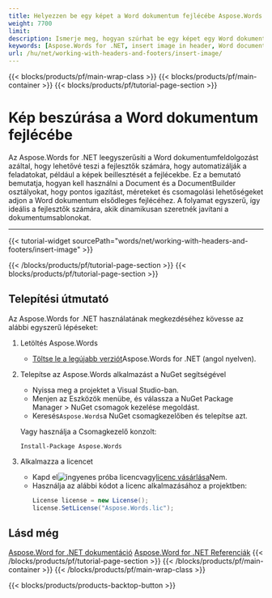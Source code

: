 ```yaml
---
title: Helyezzen be egy képet a Word dokumentum fejlécébe Aspose.Words for .NET
weight: 7700
limit: 
description: Ismerje meg, hogyan szúrhat be egy képet egy Word dokumentum fejlécébe az Aspose.Words for .NET használatával. Lépésről lépésre útmutató mintakóddal és telepítési utasításokkal.
keywords: [Aspose.Words for .NET, insert image in header, Word document, .NET library, Word automation, header customization, document processing, C# example]
url: /hu/net/working-with-headers-and-footers/insert-image/
---
```

{{< blocks/products/pf/main-wrap-class >}}
{{< blocks/products/pf/main-container >}}
{{< blocks/products/pf/tutorial-page-section >}}

# Kép beszúrása a Word dokumentum fejlécébe

Az Aspose.Words for .NET leegyszerűsíti a Word dokumentumfeldolgozást azáltal, hogy lehetővé teszi a fejlesztők számára, hogy automatizálják a feladatokat, például a képek beillesztését a fejlécekbe. Ez a bemutató bemutatja, hogyan kell használni a Document és a DocumentBuilder osztályokat, hogy pontos igazítást, méreteket és csomagolási lehetőségeket adjon a Word dokumentum elsődleges fejlécéhez. A folyamat egyszerű, így ideális a fejlesztők számára, akik dinamikusan szeretnék javítani a dokumentumsablonokat.  

---
{{< tutorial-widget sourcePath="words/net/working-with-headers-and-footers/insert-image" >}}

{{< /blocks/products/pf/tutorial-page-section >}}
{{< blocks/products/pf/tutorial-page-section >}}
## Telepítési útmutató  

Az Aspose.Words for .NET használatának megkezdéséhez kövesse az alábbi egyszerű lépéseket:  

1. Letöltés Aspose.Words  
   * [Töltse le a legújabb verziót](https://releases.aspose.com/words/net/)Aspose.Words for .NET (angol nyelven).  

2. Telepítse az Aspose.Words alkalmazást a NuGet segítségével  
   * Nyissa meg a projektet a Visual Studio-ban.  
   * Menjen az Eszközök menübe, és válassza a NuGet Package Manager > NuGet csomagok kezelése megoldást.  
   * Keresés`Aspose.Words`a NuGet csomagkezelőben és telepítse azt.  

   Vagy használja a Csomagkezelő konzolt:  
   ```shell
   Install-Package Aspose.Words
   ```  

3. Alkalmazza a licencet  
   * Kapd el![ingyenes próba licenc](https://releases.aspose.com/)vagy[licenc vásárlása](https://purchase.aspose.com/buy)Nem.  
   * Használja az alábbi kódot a licenc alkalmazásához a projektben:  
     ```csharp
     License license = new License();
     license.SetLicense("Aspose.Words.lic");
     ```  

## Lásd még
[Aspose.Word for .NET dokumentáció](https://docs.aspose.com/words/net/)
[Aspose.Word for .NET Referenciák](https://reference.aspose.com/words/net/)
{{< /blocks/products/pf/tutorial-page-section >}}
{{< /blocks/products/pf/main-container >}}
{{< /blocks/products/pf/main-wrap-class >}}

{{< blocks/products/products-backtop-button >}}
